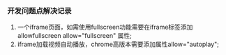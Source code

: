 ### 开发问题点解决记录

1. 一个iframe页面，如需使用fullscreen功能需要在iframe标签添加 allowfullscreen  allow="fullscreen" 属性;
2. iframe加载视频自动播放，chrome高版本需要添加属性allow="autoplay";